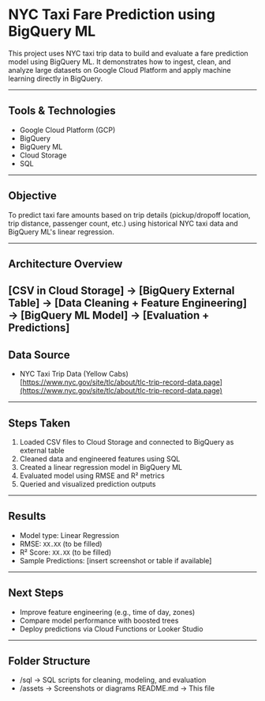 # NYC Taxi Fare Prediction using BigQuery ML

This project uses NYC taxi trip data to build and evaluate a fare prediction model using BigQuery ML. It demonstrates how to ingest, clean, and analyze large datasets on Google Cloud Platform and apply machine learning directly in BigQuery.

---

## Tools & Technologies
- Google Cloud Platform (GCP)
- BigQuery
- BigQuery ML
- Cloud Storage
- SQL

---

## Objective
To predict taxi fare amounts based on trip details (pickup/dropoff location, trip distance, passenger count, etc.) using historical NYC taxi data and BigQuery ML's linear regression.

---

## Architecture Overview

## [CSV in Cloud Storage] → [BigQuery External Table] → [Data Cleaning + Feature Engineering] → [BigQuery ML Model] → [Evaluation + Predictions]

## Data Source
- NYC Taxi Trip Data (Yellow Cabs)  
  [https://www.nyc.gov/site/tlc/about/tlc-trip-record-data.page](https://www.nyc.gov/site/tlc/about/tlc-trip-record-data.page)

---

## Steps Taken
1. Loaded CSV files to Cloud Storage and connected to BigQuery as external table
2. Cleaned data and engineered features using SQL
3. Created a linear regression model in BigQuery ML
4. Evaluated model using RMSE and R² metrics
5. Queried and visualized prediction outputs

---

## Results
- Model type: Linear Regression
- RMSE: `XX.XX` (to be filled)
- R² Score: `XX.XX` (to be filled)
- Sample Predictions: [insert screenshot or table if available]

---

## Next Steps
- Improve feature engineering (e.g., time of day, zones)
- Compare model performance with boosted trees
- Deploy predictions via Cloud Functions or Looker Studio

---

## Folder Structure

- /sql → SQL scripts for cleaning, modeling, and evaluation
- /assets → Screenshots or diagrams
README.md → This file